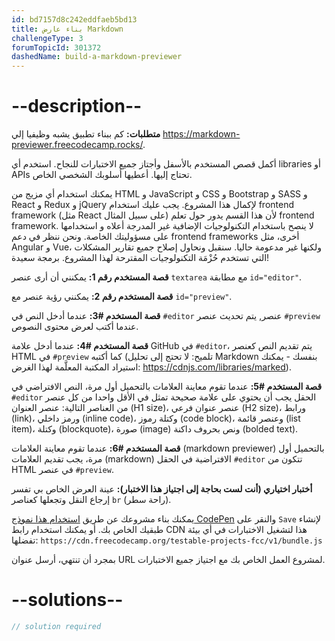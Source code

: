 ```yaml
---
id: bd7157d8c242eddfaeb5bd13
title: بناء عارض Markdown
challengeType: 3
forumTopicId: 301372
dashedName: build-a-markdown-previewer
---
```


# --description--

**متطلبات:** كم ببناء تطبيق يشبه وظيفيا إلي <a href="https://markdown-previewer.freecodecamp.rocks/" target="_blank" rel="noopener noreferrer nofollow">https://markdown-previewer.freecodecamp.rocks/</a>.

أكمل قصص المستخدم بالأسفل وأجتاز جميع الاختبارات للنجاح. استخدم أي libraries أو APIs تحتاج إليها. أعطيها أسلوبك الشخصي الخاص.

يمكنك استخدام أي مزيج من HTML و JavaScript و CSS و Bootstrap و SASS و React و Redux و jQuery لإكمال هذا المشروع. يجب عليك استخدام frontend framework (مثل React على سبيل المثال) لأن هذا القسم يدور حول تعلم frontend framework. لا ينصح باستخدام التكنولوجيات الإضافية غير المدرجة أعلاه و استخدامها على مسؤوليتك الخاصة. ونحن ننظر في دعم frontend frameworks أخرى، مثل Angular و Vue، ولكنها غير مدعومة حاليا. سنقبل ونحاول إصلاح جميع تقارير المشكلات التي تستخدم حُزْمَة التكنولوجيات المقترحة لهذا المشروع. برمجة سعيدة!

**قصة المستخدم رقم 1:** يمكنني أن أرى عنصر `textarea` مع مطابقة `id="editor"`.

**قصة المستخدم رقم 2:** يمكنني رؤية عنصر مع `id="preview"`.

**قصة المستخدم #3:** عندما أدخل النص في `#editor` عنصر, يتم تحديث عنصر `#preview` عندما أكتب لعرض محتوى النصوص.

**قصة المستخدم #4:** عندما أدخل علامة GitHub في `#editor`، يتم تقديم النص كعنصر HTML في `#preview` كما أكتبه (تلميح: لا تحتج إلى تحليل Markdown بنفسك - يمكنك استيراد المكتبة المعلَّمة لهذا الغرض: <https://cdnjs.com/libraries/marked>).

**قصة المستخدم #5:** عندما تقوم معاينة العلامات بالتحميل أول مرة، النص الافتراضي في `#editor` الحقل يجب أن يحتوي على علامة صحيحة تمثل في الأقل واحدا من كل عنصر من العناصر التالية: عنصر العنوان (H1 size)، عنصر عنوان فرعي (H2 size)، ورابط (link)، ورمز داخلي (inline code)، وكتلة رموز (code block)، وعنصر قائمة (list item)، وكتلة (blockquote)، صورة (image) ونص بحروف داكنة (bolded text).

**قصة المستخدم #6:** عندما تقوم معاينة العلامات (markdown previewer) بالتحميل أول مرة، يجب تقديم العلامات (markdown) الافتراضية في الحقل `#editor` تتكون من HTML في عنصر `#preview`.

**أختبار اختياري (أنت لست بحاجة إلى اجتياز هذا الاختبار):** عينة العرض الخاص بي تفسر إرجاع النقل وتجعلها كعناصر `br` (راحة سطر).

يمكنك بناء مشروعك عن طريق <a href='https://codepen.io/pen?template=MJjpwO' target="_blank" rel="noopener noreferrer nofollow">استخدام هذا نموذج CodePen</a> والنقر على `Save` لإنشاء طبقيك الخاص بك. أو يمكنك استخدام رابط CDN هذا لتشغيل الاختبارات في أي بيئة تفضلها: `https://cdn.freecodecamp.org/testable-projects-fcc/v1/bundle.js`

بمجرد أن تنتهي، أرسل عنوان URL لمشروع العمل الخاص بك مع اجتياز جميع الاختبارات.

# --solutions--

```js
// solution required
```
